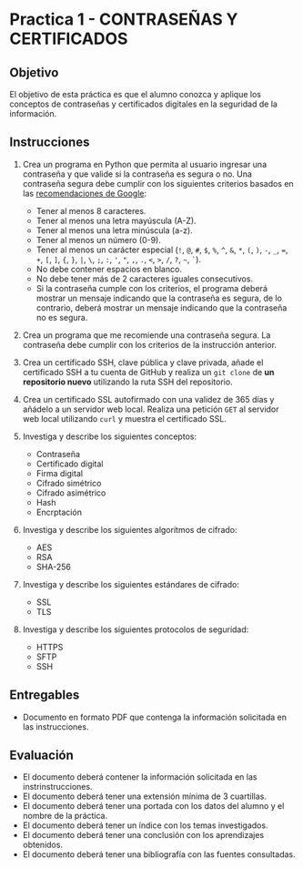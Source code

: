 # Practica 1 - CONTRASEÑAS Y CERTIFICADOS

## Objetivo

El objetivo de esta práctica es que el alumno conozca y aplique los conceptos de contraseñas y certificados digitales en la seguridad de la información.

## Instrucciones

1. Crea un programa en Python que permita al usuario ingresar una contraseña y que valide si la contraseña es segura o no. Una contraseña segura debe cumplir con los siguientes criterios basados en las [recomendaciones de Google](https://support.google.com/accounts/answer/32040?hl=es-419/#zippy=%2Chow-do-i-make-my-passwords-unique%2Chow-can-i-make-my-passwords-memorable%2Cwhat-words-should-i-avoid-in-my-passwords%2Chow-do-i-hide-written-passwords%2Chow-do-i-manage-passwords-with-a-tool):
    - Tener al menos 8 caracteres.
    - Tener al menos una letra mayúscula (A-Z).
    - Tener al menos una letra minúscula (a-z).
    - Tener al menos un número (0-9).
    - Tener al menos un carácter especial (`!`, `@`, `#`, `$`, `%`, `^`, `&`, `*`, `(`, `)`, `-`, `_`, `=`, `+`, `[`, `]`, `{`, `}`, `|`, `\`, `;`, `:`, `'`, `"`, `,`, `.`, `<`, `>`, `/`, `?`, `~`, `` ` ``).
    - No debe contener espacios en blanco.
    - No debe tener más de 2 caracteres iguales consecutivos.
    - Si la contraseña cumple con los criterios, el programa deberá mostrar un mensaje indicando que la contraseña es segura, de lo contrario, deberá mostrar un mensaje indicando que la contraseña no es segura.

2. Crea un programa que me recomiende una contraseña segura. La contraseña debe cumplir con los criterios de la instrucción anterior.

3. Crea un certificado SSH, clave pública y clave privada, añade el certificado SSH a tu cuenta de GitHub y realiza un `git clone` de **un repositorio nuevo** utilizando la ruta SSH del repositorio.

4. Crea un certificado SSL autofirmado con una validez de 365 días y añádelo a un servidor web local. Realiza una petición `GET` al servidor web local utilizando `curl` y muestra el certificado SSL.

5. Investiga y describe los siguientes conceptos:
    - Contraseña
    - Certificado digital
    - Firma digital
    - Cifrado simétrico
    - Cifrado asimétrico
    - Hash
    - Encrptación

6. Investiga y describe los siguientes algoritmos de cifrado:
    - AES
    - RSA
    - SHA-256

7. Investiga y describe los siguientes estándares de cifrado:
    - SSL
    - TLS

8. Investiga y describe los siguientes protocolos de seguridad:
    - HTTPS
    - SFTP
    - SSH

## Entregables

- Documento en formato PDF que contenga la información solicitada en las instrucciones.

## Evaluación

- El documento deberá contener la información solicitada en las instrinstrucciones.
- El documento deberá tener una extensión mínima de 3 cuartillas.
- El documento deberá tener una portada con los datos del alumno y el nombre de la práctica.
- El documento deberá tener un índice con los temas investigados.
- El documento deberá tener una conclusión con los aprendizajes obtenidos.
- El documento deberá tener una bibliografía con las fuentes consultadas.
